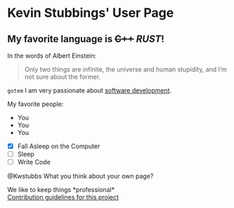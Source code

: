 # Kevin Stubbings' User Page
## My favorite language is ~~C++~~ *RUST*!

In the words of Albert Einstein:

>Only two things are infinite, the universe and human stupidity, and I’m not sure about the former. 



`gotem`
I am very passionate about [software development](https://www.youtube.com/watch?v=dQw4w9WgXcQ).

My favorite people:
- You
- You
- You

- [x] Fall Asleep on the Computer
- [ ] Sleep
- [ ] Write Code

@Kwstubbs What you think about your own page?


We like to keep things \*professional\*  
[Contribution guidelines for this project](/Contributions.md)